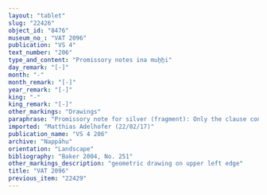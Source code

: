 ```yaml
---
layout: "tablet"
slug: "22426"
object_id: "8476"
museum_no_: "VAT 2096"
publication: "VS 4"
text_number: "206"
type_and_content: "Promissory notes ina muẖẖi"
day_remark: "[-]"
month: "-"
month_remark: "[-]"
year_remark: "[-]"
king: "-"
king_remark: "[-]"
other_markings: "Drawings"
paraphrase: "Promissory note for silver (fragment): Only the clause concerning interest arising every 2 years in the amount of 12 shekels per mina is extant. 1 witness legible, remainder of rev. lost<br /> &nbsp;<br /> No protagonists legible.<br /> &nbsp;"
imported: "Matthias Adelhofer (22/02/17)"
publication_name: "VS 4 206"
archive: "Nappāhu"
orientation: "Landscape"
bibliography: "Baker 2004, No. 251"
other_markings_description: "geometric drawing on upper left edge"
title: "VAT 2096"
previous_item: "22429"
---
```

